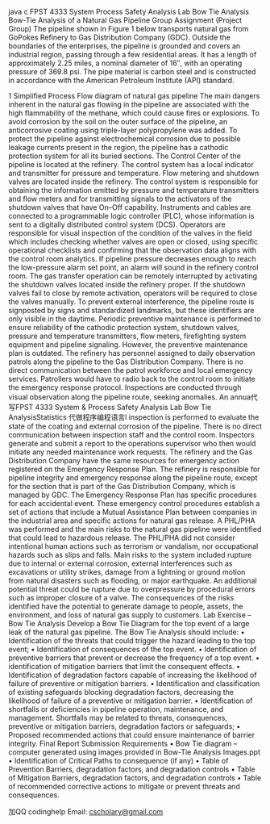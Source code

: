 java c FPST 4333 System Process Safety Analysis Lab Bow Tie Analysis Bow-Tie Analysis of a Natural Gas Pipeline Group Assignment (Project Group) The pipeline shown in Figure 1 below transports natural gas from GoPokes Refinery to Gas Distribution Company (GDC). Outside the boundaries of the enterprises, the pipeline is grounded and covers an industrial region, passing through a few residential areas. It has a length of approximately 2.25 miles, a nominal diameter of 16″, with an operating pressure of 369.8 psi. The pipe material is carbon steel and is constructed in accordance with the American Petroleum Institute (API) standard.

1 Simplified Process Flow diagram of natural gas pipeline The main dangers inherent in the natural gas flowing in the pipeline are associated with the high flammability of the methane, which could cause fires or explosions. To avoid corrosion by the soil on the outer surface of the pipeline, an anticorrosive coating using triple-layer polypropylene was added. To protect the pipeline against electrochemical corrosion due to possible leakage currents present in the region, the pipeline has a cathodic protection system for all its buried sections. The Control Center of the pipeline is located at the refinery. The control system has a local indicator and transmitter for pressure and temperature. Flow metering and shutdown valves are located inside the refinery. The control system is responsible for obtaining the information emitted by pressure and temperature transmitters and flow meters and for transmitting signals to the activators of the shutdown valves that have On–Off capability. Instruments and cables are connected to a programmable logic controller (PLC), whose information is sent to a digitally distributed control system (DCS). Operators are responsible for visual inspection of the condition of the valves in the field which includes checking whether valves are open or closed, using specific operational checklists and confirming that the observation data aligns with the control room analytics. If pipeline pressure decreases enough to reach the low-pressure alarm set point, an alarm will sound in the refinery control room. The gas transfer operation can be remotely interrupted by activating the shutdown valves located inside the refinery proper. If the shutdown valves fail to close by remote activation, operators will be required to close the valves manually. To prevent external interference, the pipeline route is signposted by signs and standardized landmarks, but these identifiers are only visible in the daytime. Periodic preventive maintenance is performed to ensure reliability of the cathodic protection system, shutdown valves, pressure and temperature transmitters, flow meters, firefighting system equipment and pipeline signaling. However, the preventive maintenance plan is outdated. The refinery has personnel assigned to daily observation patrols along the pipeline to the Gas Distribution Company. There is no direct communication between the patrol workforce and local emergency services. Patrollers would have to radio back to the control room to initiate the emergency response protocol. Inspections are conducted through visual observation along the pipeline route, seeking anomalies. An annua代 写FPST 4333 System & Process Safety Analysis Lab Bow Tie AnalysisStatistics 代做程序编程语言l inspection is performed to evaluate the state of the coating and external corrosion of the pipeline. There is no direct communication between inspection staff and the control room. Inspectors generate and submit a report to the operations supervisor who then would initiate any needed maintenance work requests. The refinery and the Gas Distribution Company have the same resources for emergency action registered on the Emergency Response Plan. The refinery is responsible for pipeline integrity and emergency response along the pipeline route, except for the section that is part of the Gas Distribution Company, which is managed by GDC. The Emergency Response Plan has specific procedures for each accidental event. These emergency control procedures establish a set of actions that include a Mutual Assistance Plan between companies in the industrial area and specific actions for natural gas release. A PHL/PHA was performed and the main risks to the natural gas pipeline were identified that could lead to hazardous release. The PHL/PHA did not consider intentional human actions such as terrorism or vandalism, nor occupational hazards such as slips and falls. Main risks to the system included rupture due to internal or external corrosion, external interferences such as excavations or utility strikes, damage from a lightning or ground motion from natural disasters such as flooding, or major earthquake. An additional potential threat could be rupture due to overpressure by procedural errors such as improper closure of a valve. The consequences of the risks identified have the potential to generate damage to people, assets, the environment, and loss of natural gas supply to customers. Lab Exercise – Bow Tie Analysis Develop a Bow Tie Diagram for the top event of a large leak of the natural gas pipeline. The Bow Tie Analysis should include: • Identification of the threats that could trigger the hazard leading to the top event; • Identification of consequences of the top event. • Identification of preventive barriers that prevent or decrease the frequency of a top event. • identification of mitigation barriers that limit the consequent effects. • Identification of degradation factors capable of increasing the likelihood of failure of preventive or mitigation barriers. • Identification and classification of existing safeguards blocking degradation factors, decreasing the likelihood of failure of a preventive or mitigation barrier. • Identification of shortfalls or deficiencies in pipeline operation, maintenance, and management. Shortfalls may be related to threats, consequences, preventive or mitigation barriers, degradation factors or safeguards; • Proposed recommended actions that could ensure maintenance of barrier integrity. Final Report Submission Requirements • Bow Tie diagram – computer generated using images provided in Bow-Tie Analysis Images.ppt • Identification of Critical Paths to consequence (if any) • Table of Prevention Barriers, degradation factors, and degradation controls • Table of Mitigation Barriers, degradation factors, and degradation controls • Table of recommended corrective actions to mitigate or prevent threats and consequences.

   加QQ codinghelp Email: cscholary@gmail.com
